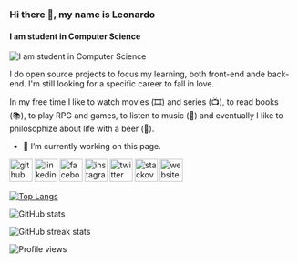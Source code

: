 ### Hi there 👋, my name is Leonardo
#### I am student in Computer Science
![I am student in Computer Science](https://arturssmirnovs.github.io/github-profile-readme-generator/images/banner.png)

I do open source projects to focus my learning, both front-end ande back-end. I'm still looking for a specific career to fall in love.

In my free time I like to watch movies (🎞️) and series (📺), to read books (📚), to play RPG and games, to listen to music (🎵) and eventually I like to philosophize about life with a beer (🍺).

- 🔭 I’m currently working on this page. 


[<img src='https://cdn.jsdelivr.net/npm/simple-icons@3.0.1/icons/github.svg' alt='github' height='40'>](https://github.com/KallDrayck)  [<img src='https://cdn.jsdelivr.net/npm/simple-icons@3.0.1/icons/linkedin.svg' alt='linkedin' height='40'>](https://www.linkedin.com/in/leo-calazans//)  [<img src='https://cdn.jsdelivr.net/npm/simple-icons@3.0.1/icons/facebook.svg' alt='facebook' height='40'>](https://www.facebook.com/leonardo.pintosilva.1)  [<img src='https://cdn.jsdelivr.net/npm/simple-icons@3.0.1/icons/instagram.svg' alt='instagram' height='40'>](https://www.instagram.com/drayck/)  [<img src='https://cdn.jsdelivr.net/npm/simple-icons@3.0.1/icons/twitter.svg' alt='twitter' height='40'>](https://twitter.com/LeoPintoSilva)  [<img src='https://cdn.jsdelivr.net/npm/simple-icons@3.0.1/icons/stackoverflow.svg' alt='stackoverflow' height='40'>](https://stackoverflow.com/users/14782482/leonardo-pinto-silva)  [<img src='https://cdn.jsdelivr.net/npm/simple-icons@3.0.1/icons/icloud.svg' alt='website' height='40'>](https://kalldrayck.github.io/Curriculo/)  

[![Top Langs](https://github-readme-stats.vercel.app/api/top-langs/?username=KallDrayck)](https://github.com/anuraghazra/github-readme-stats)

![GitHub stats](https://github-readme-stats.vercel.app/api?username=KallDrayck&show_icons=true&count_private=true)  

![GitHub streak stats](https://github-readme-streak-stats.herokuapp.com/?user=KallDrayck)  

![Profile views](https://gpvc.arturio.dev/KallDrayck)  
